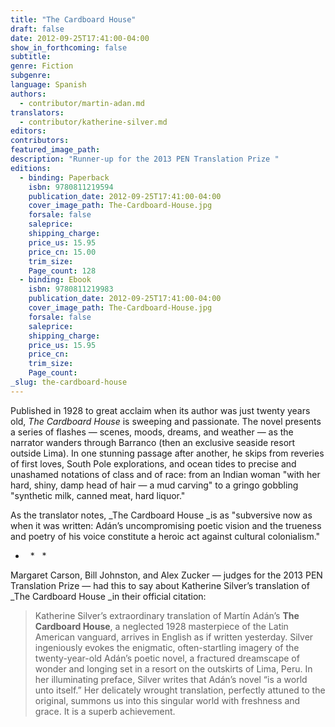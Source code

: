 ```yaml
---
title: "The Cardboard House"
draft: false
date: 2012-09-25T17:41:00-04:00
show_in_forthcoming: false
subtitle:
genre: Fiction
subgenre:
language: Spanish
authors:
  - contributor/martin-adan.md
translators:
  - contributor/katherine-silver.md
editors:
contributors:
featured_image_path:
description: "Runner-up for the 2013 PEN Translation Prize "
editions:
  - binding: Paperback
    isbn: 9780811219594
    publication_date: 2012-09-25T17:41:00-04:00
    cover_image_path: The-Cardboard-House.jpg
    forsale: false
    saleprice:
    shipping_charge:
    price_us: 15.95
    price_cn: 15.00
    trim_size:
    Page_count: 128
  - binding: Ebook
    isbn: 9780811219983
    publication_date: 2012-09-25T17:41:00-04:00
    cover_image_path: The-Cardboard-House.jpg
    forsale: false
    saleprice:
    shipping_charge:
    price_us: 15.95
    price_cn:
    trim_size:
    Page_count:
_slug: the-cardboard-house
---
```


Published in 1928 to great acclaim when its author was just twenty years old, _The Cardboard House_ is sweeping and passionate. The novel presents a series of flashes — scenes, moods, dreams, and weather — as the narrator wanders through Barranco (then an exclusive seaside resort outside Lima). In one stunning passage after another, he skips from reveries of first loves, South Pole explorations, and ocean tides to precise and unashamed notations of class and of race: from an Indian woman "with her hard, shiny, damp head of hair — a mud carving" to a gringo gobbling "synthetic milk, canned meat, hard liquor."

As the translator notes, _The Cardboard House _is as "subversive now as when it was written: Adán’s uncompromising poetic vision and the trueness and poetry of his voice constitute a heroic act against cultural colonialism." 

*   *   *

Margaret Carson, Bill Johnston, and Alex Zucker — judges for the 2013 PEN Translation Prize — had this to say about Katherine Silver’s translation of _The Cardboard House _in their official citation:

> Katherine Silver’s extraordinary translation of Martín Adán’s **The Cardboard House**, a neglected 1928 masterpiece of the Latin American vanguard, arrives in English as if written yesterday. Silver ingeniously evokes the enigmatic, often-startling imagery of the twenty-year-old Adán’s poetic novel, a fractured dreamscape of wonder and longing set in a resort on the outskirts of Lima, Peru. In her illuminating preface, Silver writes that Adán’s novel “is a world unto itself.” Her delicately wrought translation, perfectly attuned to the original, summons us into this singular world with freshness and grace. It is a superb achievement.

